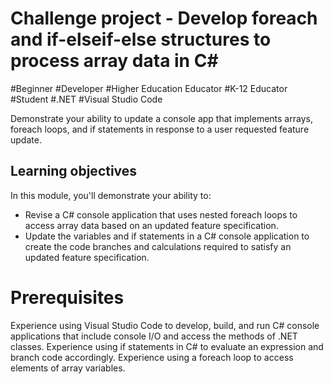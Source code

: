 # Challenge project - Develop foreach and if-elseif-else structures to process array data in C#
#Beginner
#Developer
#Higher Education Educator
#K-12 Educator
#Student
#.NET
#Visual Studio Code

Demonstrate your ability to update a console app that implements arrays, foreach loops, and if statements in response to a user requested feature update.

## Learning objectives
In this module, you'll demonstrate your ability to:

* Revise a C# console application that uses nested foreach loops to access array data based on an updated feature specification.
* Update the variables and if statements in a C# console application to create the code branches and calculations required to satisfy an updated feature specification.


# Prerequisites
Experience using Visual Studio Code to develop, build, and run C# console applications that include console I/O and access the methods of .NET classes.
Experience using if statements in C# to evaluate an expression and branch code accordingly.
Experience using a foreach loop to access elements of array variables.